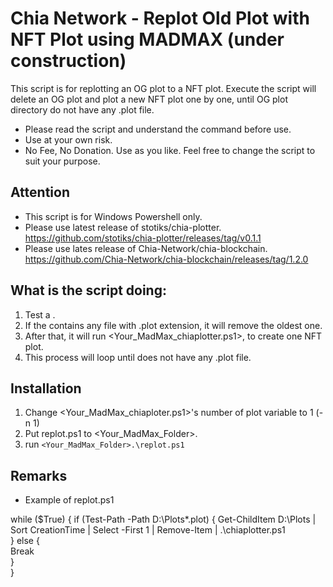 # Chia Network - Replot Old Plot with NFT Plot using MADMAX (under construction)

This script is for replotting an OG plot to a NFT plot.
Execute the script will delete an OG plot and plot a new NFT plot one by one, until OG plot directory do not have any .plot file.
- Please read the script and understand the command before use.
- Use at your own risk.
- No Fee, No Donation.  Use as you like. Feel free to change the script to suit your purpose. 

## Attention
- This script is for Windows Powershell only.
- Please use latest release of stotiks/chia-plotter. https://github.com/stotiks/chia-plotter/releases/tag/v0.1.1
- Please use lates release of Chia-Network/chia-blockchain. https://github.com/Chia-Network/chia-blockchain/releases/tag/1.2.0

## What is the script doing:
1. Test a <OG Plots Directory>. 
2. If the <OG Plots Directory> contains any file with .plot extension, it will remove the oldest one.
3. After that, it will run <Your_MadMax_chiaplotter.ps1>, to create one NFT plot.
4. This process will loop until <OG Plots Directory> does not have any .plot file.

## Installation
1. Change <Your_MadMax_chiaploter.ps1>'s number of plot variable to 1  (-n 1)
2. Put replot.ps1 to <Your_MadMax_Folder>.
3. run `<Your_MadMax_Folder>.\replot.ps1`

## Remarks
- Example of replot.ps1
	
while ($True) {
    if (Test-Path -Path D:\Plots\*.plot) {
        Get-ChildItem D:\Plots | Sort CreationTime | Select -First 1 | Remove-Item | .\chiaplotter.ps1\
		} else {\
		Break\
		}\
	}
